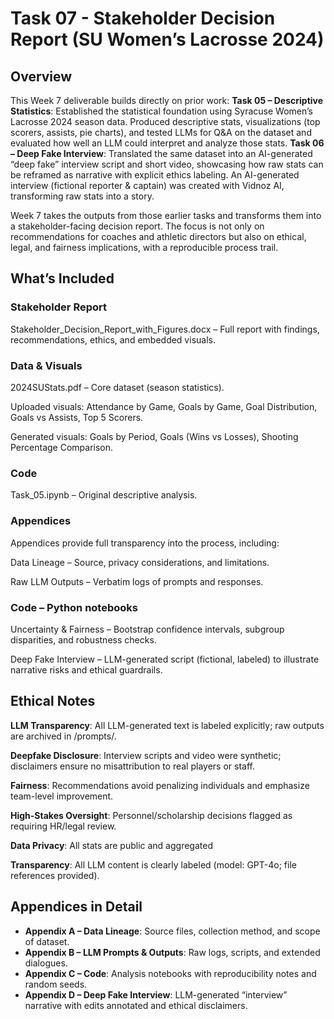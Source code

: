 # Task 07 - Stakeholder Decision Report (SU Women’s Lacrosse 2024)

## Overview
This Week 7 deliverable builds directly on prior work:
**Task 05 – Descriptive Statistics**: Established the statistical foundation using Syracuse Women’s Lacrosse 2024 season data. Produced descriptive stats, visualizations (top scorers, assists, pie charts), and tested LLMs for Q&A on the dataset and evaluated how well an LLM could interpret and analyze those stats.
**Task 06 – Deep Fake Interview**: Translated the same dataset into an AI-generated “deep fake” interview script and short video, showcasing how raw stats can be reframed as narrative with explicit ethics labeling. An AI-generated interview (fictional reporter & captain) was created with Vidnoz AI, transforming raw stats into a story.

Week 7 takes the outputs from those earlier tasks and transforms them into a stakeholder-facing decision report. The focus is not only on recommendations for coaches and athletic directors but also on ethical, legal, and fairness implications, with a reproducible process trail.

## What’s Included

### Stakeholder Report

Stakeholder_Decision_Report_with_Figures.docx – Full report with findings, recommendations, ethics, and embedded visuals.

### Data & Visuals

2024SUStats.pdf – Core dataset (season statistics).

Uploaded visuals: Attendance by Game, Goals by Game, Goal Distribution, Goals vs Assists, Top 5 Scorers.

Generated visuals: Goals by Period, Goals (Wins vs Losses), Shooting Percentage Comparison.

### Code

Task_05.ipynb – Original descriptive analysis.

### Appendices

Appendices provide full transparency into the process, including:

Data Lineage – Source, privacy considerations, and limitations.

Raw LLM Outputs – Verbatim logs of prompts and responses.

### Code – Python notebooks

Uncertainty & Fairness – Bootstrap confidence intervals, subgroup disparities, and robustness checks.

Deep Fake Interview – LLM-generated script (fictional, labeled) to illustrate narrative risks and ethical guardrails.

## Ethical Notes

**LLM Transparency**: All LLM-generated text is labeled explicitly; raw outputs are archived in /prompts/.

**Deepfake Disclosure**: Interview scripts and video were synthetic; disclaimers ensure no misattribution to real players or staff.

**Fairness**: Recommendations avoid penalizing individuals and emphasize team-level improvement.

**High-Stakes Oversight**: Personnel/scholarship decisions flagged as requiring HR/legal review.

**Data Privacy**: All stats are public and aggregated

**Transparency**: All LLM content is clearly labeled (model: GPT-4o; file references provided).

## Appendices in Detail
- **Appendix A – Data Lineage**: Source files, collection method, and scope of dataset.
- **Appendix B – LLM Prompts & Outputs**: Raw logs, scripts, and extended dialogues.
- **Appendix C – Code**: Analysis notebooks with reproducibility notes and random seeds.
- **Appendix D – Deep Fake Interview**: LLM-generated “interview” narrative with edits annotated and ethical disclaimers.
